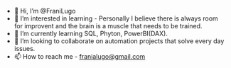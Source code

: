 - 👋 Hi, I’m @FraniLugo
- 👀 I’m interested in learning - Personally I believe there is always room for improvent and the brain is a muscle that needs to be trained.
- 🌱 I’m currently learning SQL, Phyton, PowerBI(DAX).
- 💞️ I’m looking to collaborate on automation projects that solve every day issues.
- 📫 How to reach me - franialugo@gmail.com

<!---
FraniLugo/FraniLugo is a ✨ special ✨ repository because its `README.md` (this file) appears on your GitHub profile.
You can click the Preview link to take a look at your changes.
--->
